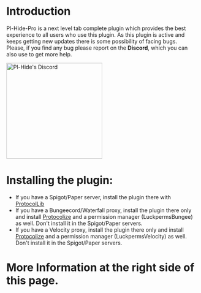 
# Introduction
Pl-Hide-Pro is a next level tab complete plugin which provides the best experience to all users who use this plugin. As this plugin is active and keeps getting new updates there is some possibility of facing bugs.<br/>Please, if you find any bug please report on the **Discord**, which you can also use to get more help.

<a href="https://discord.gg/N5GwQpU" target="__blank" >
<img alt="Pl-Hide's Discord" src="https://camo.githubusercontent.com/63ae7f06796745801c27f3f9d3d0b00042d7066b/68747470733a2f2f646973636f72646170702e636f6d2f6173736574732f65343932333539346536393461323135343261343839343731656366666135302e7376673f73616e6974697a653d74727565" width=250">
</a>

# Installing the plugin:
* If you have a Spigot/Paper server, install the plugin there with [ProtocolLib](https://www.spigotmc.org/resources/1997/)
* If you have a Bungeecord/Waterfall proxy, install the plugin there only and install [Protocolize](https://www.spigotmc.org/resources/63778/) and a permission manager (LuckpermsBungee) as well. Don't install it in the Spigot/Paper servers.
* If you have a Velocity proxy, install the plugin there only and install [Protocolize](https://www.spigotmc.org/resources/63778/) and a permission manager (LuckpermsVelocity) as well. Don't install it in the Spigot/Paper servers.  

# More Information at the right side of this page.
